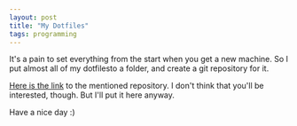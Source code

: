 ```yaml
---
layout: post
title: "My Dotfiles"
tags: programming
---
```


It's a pain to set everything from the start when you get a new machine. So I put almost all of my dotfilesto a folder, and create a git repository for it.

[Here is the link](https://github.com/atmorojo/Dotfiles) to the mentioned repository. I don't think that you'll be interested, though. But I'll put it here anyway.

Have a nice day :)
